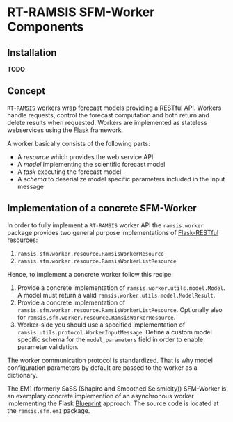 # RT-RAMSIS SFM-Worker Components

## Installation

**TODO**

## Concept

`RT-RAMSIS` workers wrap forecast models providing a RESTful API. Workers
handle requests, control the forecast computation and both return and delete
results when requested. Workers are implemented as stateless webservices using
the [Flask](http://flask.pocoo.org/) framework.

A worker basically consists of the following parts:

* A *resource* which provides the web service API
* A *model* implementing the scientific forecast model
* A *task* executing the forecast model
* A *schema* to deserialize model specific parameters included in the input
  message

## Implementation of a concrete SFM-Worker

In order to fully implement a `RT-RAMSIS` worker API the `ramsis.worker`
package provides two general purpose implementations of
[Flask-RESTful](https://flask-restful.readthedocs.io/en/latest/) resources:

1. `ramsis.sfm.worker.resource.RamsisWorkerResource`
2. `ramsis.sfm.worker.resource.RamsisWorkerListResource`

Hence, to implement a concrete worker follow this recipe:

1. Provide a concrete implementation of `ramsis.worker.utils.model.Model`. A
   model must return a valid `ramsis.worker.utils.model.ModelResult`.
2. Provide a concrete implementation of
   `ramsis.sfm.worker.resource.RamsisWorkerListResource`. Optionally also for
   `ramsis.sfm.worker.resource.RamsisWorkerResource`.
3. Worker-side you should use a specified implementation of
   `ramsis.utils.protocol.WorkerInputMessage`. Define a custom model specific
   schema for the `model_parameters` field in order to enable parameter
   validation.

The worker communication protocol is standardized. That is why model
configuration parameters by default are passed to the worker as a dictionary.

The EM1 (formerly SaSS (Shapiro and Smoothed Seismicity)) SFM-Worker is an
exemplary concrete implemention of an asynchronous worker implementing the Flask
[Blueprint](https://flask.pocoo.org/docs/blueprints/) approach. The source code
is located at the `ramsis.sfm.em1` package.
